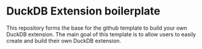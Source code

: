 # DuckDB Extension  boilerplate
This repository forms the base for the github template to build your own DuckDB extension. The main goal of this template is to allow users to easily create and build their own DuckDB extension.


